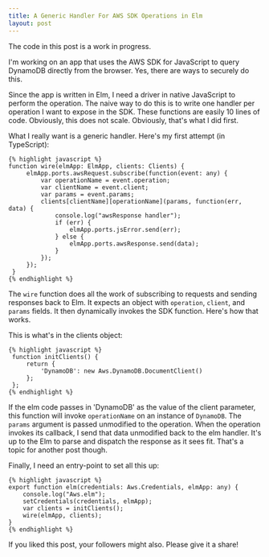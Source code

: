 ```yaml
---
title: A Generic Handler For AWS SDK Operations in Elm
layout: post
---
```


The code in this post is a work in progress.

I'm working on an app that uses the AWS SDK for JavaScript to query DynamoDB directly from the browser.
Yes, there are ways to securely do this.

Since the app is written in Elm, I need a driver in native JavaScript to perform the operation.
The naive way to do this is to write one handler per operation I want to expose in the SDK.
These functions are easily 10 lines of code.
Obviously, this does not scale.
Obviously, that's what I did first.

What I really want is a generic handler.
Here's my first attempt (in TypeScript):

    {% highlight javascript %}
    function wire(elmApp: ElmApp, clients: Clients) {
         elmApp.ports.awsRequest.subscribe(function(event: any) {
             var operationName = event.operation;
             var clientName = event.client;
             var params = event.params;
             clients[clientName][operationName](params, function(err, data) {
                 console.log("awsResponse handler");
                 if (err) {
                     elmApp.ports.jsError.send(err);
                 } else {
                     elmApp.ports.awsResponse.send(data);
                 }
             });
         });
     }
    {% endhighlight %}

The `wire` function does all the work of subscribing to requests and sending responses back to Elm.
It expects an object with `operation`, `client`, and `params` fields.
It then dynamically invokes the SDK function.
Here's how that works.

This is what's in the clients object:

    {% highlight javascript %}
     function initClients() {
         return {
             'DynamoDB': new Aws.DynamoDB.DocumentClient()
         };
     };
    {% endhighlight %}

If the elm code passes in 'DynamoDB' as the value of the client parameter, this function will invoke `operationName` on an instance of `DynamoDB`.
The `params` argument is passed unmodified to the operation.
When the operation invokes its callback, I send that data unmodified back to the elm handler.
It's up to the Elm to parse and dispatch the response as it sees fit.
That's a topic for another post though.

Finally, I need an entry-point to set all this up:

    {% highlight javascript %}
    export function elm(credentials: Aws.Credentials, elmApp: any) {
        console.log("Aws.elm");
        setCredentials(credentials, elmApp);
        var clients = initClients();
        wire(elmApp, clients);
    }
    {% endhighlight %}

If you liked this post, your followers might also.
Please give it a share!

